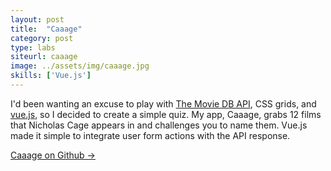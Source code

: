 ```yaml
---
layout: post
title:  "Caaage"
category: post
type: labs
siteurl: caaage
image: ../assets/img/caaage.jpg
skills: ['Vue.js']
---
```

I'd been wanting an excuse to play with [The Movie DB API](https://developers.themoviedb.org/3), CSS grids, and [vue.js](https://vuejs.org/), so I decided to create a simple quiz. My app, Caaage, grabs 12 films that Nicholas Cage appears in and challenges you to name them. Vue.js made it simple to integrate user form actions with the API response.

[Caaage on Github &rarr;](https://github.com/carlwood/caaage)